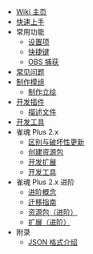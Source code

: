 - [Wiki 主页](https://github.com/MajsoulPlus/majsoul-plus/wiki/Home)
- [快速上手](https://github.com/MajsoulPlus/majsoul-plus/wiki/QuickStart)
- 常用功能
  - [设置项](https://github.com/MajsoulPlus/majsoul-plus/wiki/Settings)
  - [快捷键](https://github.com/MajsoulPlus/majsoul-plus/wiki/Shortcuts)
  - [OBS 捕获](https://github.com/MajsoulPlus/majsoul-plus/wiki/OBS)
- [常见问题](https://github.com/MajsoulPlus/majsoul-plus/wiki/FAQ)
- [制作模组](https://github.com/MajsoulPlus/majsoul-plus/wiki/CourseMod)
  - [制作立绘](https://github.com/MajsoulPlus/majsoul-plus/wiki/Imagemod)
- [开发插件](https://github.com/MajsoulPlus/majsoul-plus/wiki/CourseExecute)
  - [描述文件](https://github.com/MajsoulPlus/majsoul-plus/wiki/ExecuteDesc)
- [开发工具](https://github.com/MajsoulPlus/majsoul-plus/wiki/CourseTool)
- 雀魂 Plus 2.x
  - [区别与破坏性更新](https://github.com/MajsoulPlus/majsoul-plus/wiki/v2_change)
  - [创建资源包](https://github.com/MajsoulPlus/majsoul-plus/wiki/v2_resourcepack)
  - [开发扩展](https://github.com/MajsoulPlus/majsoul-plus/wiki/v2_extension)
  - [开发工具](https://github.com/MajsoulPlus/majsoul-plus/wiki/v2_tool)
- 雀魂 Plus 2.x 进阶
  - [进阶概念](https://github.com/MajsoulPlus/majsoul-plus/wiki/v2_advanced)
  - [迁移指南](https://github.com/MajsoulPlus/majsoul-plus/wiki/v2_migrate)
  - [资源包（进阶）](https://github.com/MajsoulPlus/majsoul-plus/wiki/v2_resourcepack_advanced)
  - [扩展（进阶）](https://github.com/MajsoulPlus/majsoul-plus/wiki/v2_extension_advanced)
- 附录
  - [JSON 格式介绍](https://github.com/MajsoulPlus/majsoul-plus/wiki/JsonFormat)
